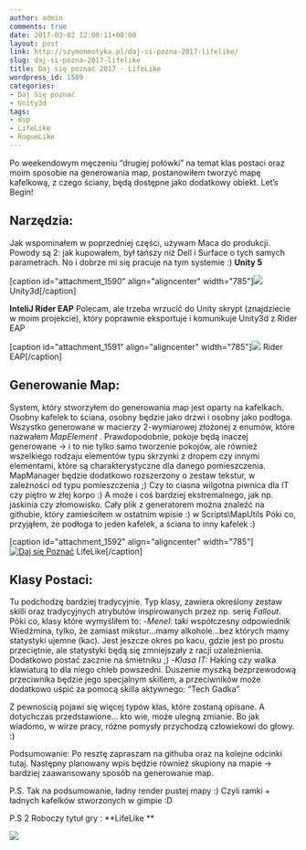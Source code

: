 ```yaml
---
author: admin
comments: true
date: 2017-03-02 12:00:11+00:00
layout: post
link: http://szymonmotyka.pl/daj-si-pozna-2017-lifelike/
slug: daj-si-pozna-2017-lifelike
title: Daj się poznać 2017 - LifeLike
wordpress_id: 1589
categories:
- Daj Się poznać
- Unity3d
tags:
- dsp
- LifeLike
- RogueLike
---
```


Po weekendowym męczeniu “drugiej połówki” na temat klas postaci oraz moim sposobie na generowania map, postanowiłem tworzyć mapę kafelkową, z czego ściany, będą dostępne jako dodatkowy obiekt.
Let’s Begin!

<!-- more -->


## Narzędzia:


Jak wspominałem w poprzedniej części, używam Maca do produkcji. Powody są 2: jak kupowałem, był tańszy niż Dell i Surface o tych samych parametrach. No i dobrze mi się pracuje na tym systemie :)
**Unity 5**

[caption id="attachment_1590" align="aligncenter" width="785"][![](http://szymonmotyka.pl/wp-content/uploads/2017/02/Screen-Shot-2017-02-19-at-21.41.22-785x490.png)](http://szymonmotyka.pl/wp-content/uploads/2017/02/Screen-Shot-2017-02-19-at-21.41.22.png) Unity3d[/caption]

**InteliJ Rider EAP**
Polecam, ale trzeba wrzucić do Unity skrypt (znajdziecie w moim projekcie), który poprawnie eksportuje i komunikuje Unity3d z Rider EAP

[caption id="attachment_1591" align="aligncenter" width="785"][![](http://szymonmotyka.pl/wp-content/uploads/2017/02/Screen-Shot-2017-02-19-at-21.41.31-785x491.png)](http://szymonmotyka.pl/wp-content/uploads/2017/02/Screen-Shot-2017-02-19-at-21.41.31.png) Rider EAP[/caption]


## Generowanie Map:


System, który stworzyłem do generowania map jest oparty na kafelkach. Osobny kafelek to ściana, osobny będzie jako drzwi i osobny jako podłoga. Wszystko generowane w macierzy 2-wymiarowej złożonej z enumów, które nazwałem *MapElement* . Prawdopodobnie, pokoje będą inaczej generowane -> i to nie tylko samo tworzenie pokojów, ale również wszelkiego rodzaju elementów typu skrzynki z dropem czy innymi elementami, które są charakterystyczne dla danego pomieszczenia.
MapManager będzie dodatkowo rozszerzony o zestaw tekstur, w zależności od typu pomieszczenia ;) Czy to ciasna wilgotna piwnica dla IT czy piętro w złej korpo :) A może i coś bardziej ekstremalnego, jak np. jaskinia czy złomowisko.
Cały plik z generatorem można znaleźć na githubie, który zamieściłem w ostatnim wpisie :) w Scripts\MapUtils
Póki co, przyjąłem, że podłoga to jeden kafelek, a ściana to inny kafelek :)

[caption id="attachment_1592" align="aligncenter" width="785"][![Daj się Poznać](http://szymonmotyka.pl/wp-content/uploads/2017/02/Screen-Shot-2017-02-19-at-23.28.40-785x491.png)](http://szymonmotyka.pl/wp-content/uploads/2017/02/Screen-Shot-2017-02-19-at-23.28.40.png) LifeLike[/caption]


## Klasy Postaci:


Tu podchodzę bardziej tradycyjnie. Typ klasy, zawiera określony zestaw skilli oraz tradycyjnych atrybutów inspirowanych przez np. serię *Fallout*. Póki co, klasy które wymyśliłem to:
-_Menel_: taki współczesny odpowiednik Wiedźmina, tylko, że zamiast mikstur…mamy alkohole…bez których mamy statystyki ujemne (kac). Jest jeszcze okres po kacu, gdzie jest po prostu przeciętnie, ale statystyki będą się zmniejszały z racji uzależnienia. Dodatkowo postać zacznie na śmietniku ;)
-_Klasa IT:_ Haking czy walka klawiaturą to dla niego chleb powszedni. Duszenie myszką bezprzewodową przeciwnika będzie jego specjalnym skillem, a przeciwników może dodatkowo uśpić za pomocą skilla aktywnego: “Tech Gadka”

Z pewnością pojawi się więcej typów klas, które zostaną opisane. A dotychczas przedstawione… kto wie, może ulegną zmianie. Bo jak wiadomo, w wirze pracy, różne pomysły przychodzą człowiekowi do głowy. :)

Podsumowanie:
Po resztę zapraszam na githuba oraz na kolejne odcinki tutaj. Następny planowany wpis będzie również skupiony na mapie -> bardziej zaawansowany sposób na generowanie map.

P.S. Tak na podsumowanie, ładny render pustej mapy :) Czyli ramki + ładnych kafelków stworzonych w gimpie :D

P.S 2 Roboczy tytuł gry : **LifeLike **

[![](http://szymonmotyka.pl/wp-content/uploads/2017/02/giphy.gif)](http://szymonmotyka.pl/wp-content/uploads/2017/02/giphy.gif)
